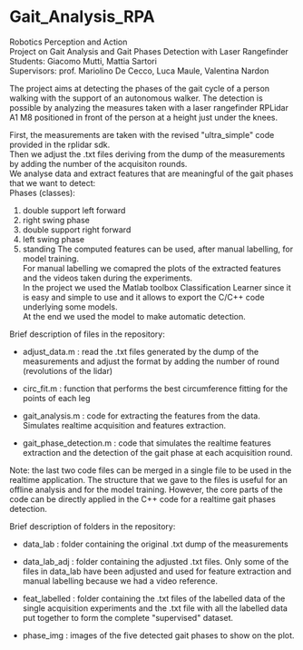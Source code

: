# Gait_Analysis_RPA

Robotics Perception and Action <br/>
Project on Gait Analysis and Gait Phases Detection with Laser Rangefinder <br/>
Students: Giacomo Mutti, Mattia Sartori <br/>
Supervisors: prof. Mariolino De Cecco, Luca Maule, Valentina Nardon <br/>

The project aims at detecting the phases of the gait cycle of a person walking with the 
support of an autonomous walker. The detection is possible by analyzing the measures taken 
with a laser rangefinder RPLidar A1 M8 positioned in front of the person at a height
just under the knees.

First, the measurements are taken with the revised "ultra_simple" code provided in the 
rplidar sdk.  <br/>
Then we adjust the .txt files deriving from the dump of the measurements by adding the 
number of the acquisiton rounds.  <br/>
We analyse data and extract features that are meaningful of the gait phases that we want 
to detect:  <br/>
Phases (classes):  <br/>
   1. double support left forward
   2. right swing phase
   3. double support right forward
   4. left swing phase
   5. standing
The computed features can be used, after manual labelling, for model training.  <br/>
For manual labelling we comapred the plots of the extracted features and the videos
taken during the experiments.  <br/>
In the project we used the Matlab toolbox Classification Learner since it is easy and 
simple to use and it allows to export the C/C++ code underlying some models.  <br/>
At the end we used the model to make automatic detection.  <br/>

Brief description of files in the repository:

- adjust_data.m : read the .txt files generated by the dump of the measurements and 
  	 	  adjust the format by adding the number of round (revolutions of the lidar)

- circ_fit.m : function that performs the best circumference fitting for the points of 
	       each leg

- gait_analysis.m : code for extracting the features from the data. Simulates realtime
	 	    acquisition and features extraction.

- gait_phase_detection.m : code that simulates the realtime features extraction and the 
			   detection of the gait phase at each acquisition round.

Note: the last two code files can be merged in a single file to be used in the realtime
      application. The structure that we gave to the files is useful for an offline
      analysis and for the model training. However, the core parts of the code can be 
      directly applied in the C++ code for a realtime gait phases detection.


Brief description of folders in the repository: 

- data_lab : folder containing the original .txt dump of the measurements

- data_lab_adj : folder containing the adjusted .txt files. Only some of the files
		 in data_lab have been adjusted and used for feature extraction and 
		 manual labelling because we had a video reference.

- feat_labelled : folder containing the .txt files of the labelled data of the single
		  acquisition experiments and the .txt file with all the labelled data
		  put together to form the complete "supervised" dataset.

- phase_img : images of the five detected gait phases to show on the plot.
